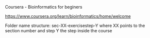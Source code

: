 Coursera -  Bioinformatics for beginers

https://www.coursera.org/learn/bioinformatics/home/welcome

Folder name structure: sec-XX-exercisestep-Y where XX points to the section number and step Y the step inside the course
